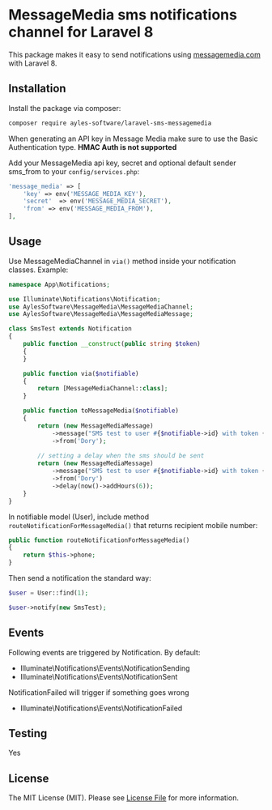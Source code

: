 # MessageMedia sms notifications channel for Laravel 8

This package makes it easy to send notifications using [messagemedia.com](//messagemedia.com) with Laravel 8.

## Installation

Install the package via composer:
```bash
composer require ayles-software/laravel-sms-messagemedia
```

When generating an API key in Message Media make sure to use the Basic Authentication type. **HMAC Auth is not supported**

Add your MessageMedia api key, secret and optional default sender sms_from to your `config/services.php`:

```php
'message_media' => [
    'key' => env('MESSAGE_MEDIA_KEY'),
    'secret'  => env('MESSAGE_MEDIA_SECRET'),
    'from' => env('MESSAGE_MEDIA_FROM'),
],
```

## Usage

Use MessageMediaChannel in `via()` method inside your notification classes. Example:

```php
namespace App\Notifications;

use Illuminate\Notifications\Notification;
use AylesSoftware\MessageMedia\MessageMediaChannel;
use AylesSoftware\MessageMedia\MessageMediaMessage;

class SmsTest extends Notification
{
    public function __construct(public string $token)
    {
    }

    public function via($notifiable)
    {
        return [MessageMediaChannel::class];
    }

    public function toMessageMedia($notifiable)
    {
        return (new MessageMediaMessage)
            ->message("SMS test to user #{$notifiable->id} with token {$this->token} by MessageMedia")
            ->from('Dory');
            
        // setting a delay when the sms should be sent
        return (new MessageMediaMessage)
            ->message("SMS test to user #{$notifiable->id} with token {$this->token} by MessageMedia")
            ->from('Dory')
            ->delay(now()->addHours(6));
    }
}
```

In notifiable model (User), include method `routeNotificationForMessageMedia()` that returns recipient mobile number:

```php
public function routeNotificationForMessageMedia()
{
    return $this->phone;
}
```

Then send a notification the standard way:
```php
$user = User::find(1);

$user->notify(new SmsTest);
```

## Events
Following events are triggered by Notification. By default:
- Illuminate\Notifications\Events\NotificationSending
- Illuminate\Notifications\Events\NotificationSent

NotificationFailed will trigger if something goes wrong
- Illuminate\Notifications\Events\NotificationFailed

## Testing

Yes

## License

The MIT License (MIT). Please see [License File](LICENSE.md) for more information.

